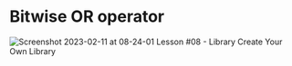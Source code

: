 # Bitwise OR operator 
![Screenshot 2023-02-11 at 08-24-01 Lesson #08 - Library Create Your Own Library](https://user-images.githubusercontent.com/76912120/218243985-99c812ed-4836-408a-bf86-744caebba87f.png)
